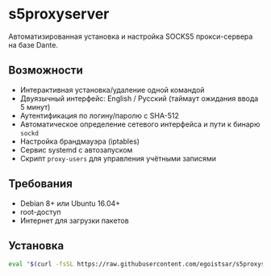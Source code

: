 # s5proxyserver

Автоматизированная установка и настройка SOCKS5 прокси-сервера на базе Dante.

## Возможности
- Интерактивная установка/удаление одной командой  
- Двуязычный интерфейс: English / Русский (таймаут ожидания ввода 5 минут)  
- Аутентификация по логину/паролю с SHA-512  
- Автоматическое определение сетевого интерфейса и пути к бинарю `sockd`  
- Настройка брандмауэра (iptables)  
- Сервис systemd с автозапуском  
- Скрипт `proxy-users` для управления учётными записями  

## Требования
- Debian 8+ или Ubuntu 16.04+  
- root-доступ  
- Интернет для загрузки пакетов  

## Установка
```bash
eval "$(curl -fsSL https://raw.githubusercontent.com/egoistsar/s5proxyserver/main/setup_socks_proxy.sh)"
